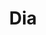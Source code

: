 ---
title: "Dia"
url: /ciudad-autonoma-de-buenos-aires/dia-avenida-rivadavia-4/
shop: supermercado
---